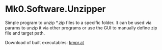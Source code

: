 # Mk0.Software.Unzipper

Simple program to unzip *.zip files to a specific folder.
It can be used via params to unzip it via other programs or use the GUI to manually define zip file and target path.

Download of built executables: [kmpr.at](https://www.kmpr.at/software.php?id=1)
